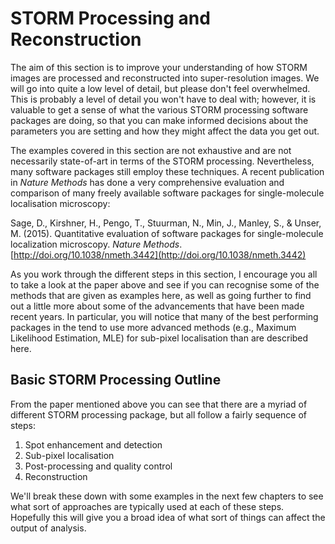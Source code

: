 # STORM Processing and Reconstruction
The aim of this section is to improve your understanding of how STORM images are processed and reconstructed into super-resolution images. We will go into quite a low level of detail, but please don't feel overwhelmed. This is probably a level of detail you won't have to deal with; however, it is valuable to get a sense of what the various STORM processing software packages are doing, so that you can make informed decisions about the parameters you are setting and how they might affect the data you get out.

The examples covered in this section are not exhaustive and are not necessarily state-of-art in terms of the STORM processing. Nevertheless, many software packages still employ these techniques. A recent publication in _Nature Methods_ has done a very comprehensive evaluation and comparison of many freely available software packages for single-molecule localisation microscopy:

Sage, D., Kirshner, H., Pengo, T., Stuurman, N., Min, J., Manley, S., & Unser, M. (2015). Quantitative evaluation of software packages for single-molecule localization microscopy. _Nature Methods_. [http://doi.org/10.1038/nmeth.3442](http://doi.org/10.1038/nmeth.3442)

As you work through the different steps in this section, I encourage you all to take a look at the paper above and see if you can recognise some of the methods that are given as examples here, as well as going further to find out a little more about some of the advancements that have been made recent years. In particular, you will notice that many of the best performing packages in the tend to use more advanced methods (e.g., Maximum Likelihood Estimation, MLE) for sub-pixel localisation than are described here.


## Basic STORM Processing Outline
From the paper mentioned above you can see that there are a myriad of different STORM processing package, but all follow a fairly sequence of steps:
1. Spot enhancement and detection
2. Sub-pixel localisation
3. Post-processing and quality control
4. Reconstruction

We'll break these down with some examples in the next few chapters to see what sort of approaches are typically used at each of these steps. Hopefully this will give you a broad idea of what sort of things can affect the output of analysis.

